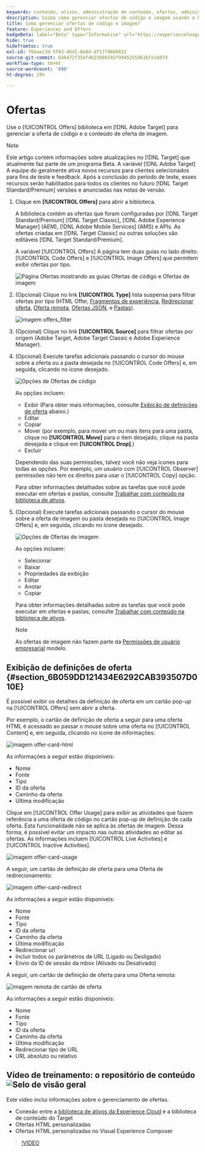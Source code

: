 ```yaml
---
keywords: conteúdo, ativos, administração de conteúdo, ofertas, administração de ativos, inserção do modo de seleção, modo de seleção
description: Saiba como gerenciar ofertas de código e imagem usando a biblioteca de ofertas.
title: Como gerenciar ofertas de código e imagem?
feature: Experiences and Offers
badgeBeta: label="Beta" type="Informative" url="https://experienceleague.adobe.com/docs/target/using/introduction/intro.html?lang=pt-BR#beta newtab=true" tooltip="O que são recursos beta no  [!DNL Adobe Target]."
hide: true
hidefromtoc: true
exl-id: f64aec3d-5f83-4bd1-8e64-df1779809812
source-git-commit: 646472f35ef4623666545f9945255d61bfe16073
workflow-type: tm+mt
source-wordcount: '600'
ht-degree: 29%

---
```


# Ofertas

Use o [!UICONTROL Offers] biblioteca em [!DNL Adobe Target] para gerenciar a oferta de código e o conteúdo de oferta de imagem.

>[!NOTE]
>
>Este artigo contém informações sobre atualizações no [!DNL Target] que atualmente faz parte de um programa Beta. A variável [!DNL Adobe Target] A equipe do geralmente ativa novos recursos para clientes selecionados para fins de teste e feedback. Após a conclusão do período de teste, esses recursos serão habilitados para todos os clientes no futuro [!DNL Target Standard/Premium] versões e anunciadas nas notas de versão.

1. Clique em **[!UICONTROL Offers]** para abrir a biblioteca.

   A biblioteca contém as ofertas que foram configuradas por [!DNL Target Standard/Premium] [!DNL Target Classic], [!DNL Adobe Experience Manager] (AEM), [!DNL Adobe Mobile Services] (AMS) e APIs. As ofertas criadas em [!DNL Target Classic] ou outras soluções são editáveis [!DNL Target Standard/Premium].

   A variável [!UICONTROL Offers] A página tem duas guias no lado direito: [!UICONTROL Code Offers] e [!UICONTROL Image Offers] que permitem exibir ofertas por tipo.

   ![Página Ofertas mostrando as guias Ofertas de código e Ofertas de imagem](/help/main/c-experiences/c-manage-content/assets/offers-page.png)

1. (Opcional) Clique no link **[!UICONTROL Type]** lista suspensa para filtrar ofertas por tipo (HTML Offer, [Fragmentos de experiência](/help/main/c-experiences/c-manage-content/aem-experience-fragments.md), [Redirecionar oferta](/help/main/c-experiences/c-manage-content/offer-redirect.md), [Oferta remota](/help/main/c-experiences/c-manage-content/about-remote-offers.md), [Ofertas JSON](/help/main/c-experiences/c-manage-content/create-json-offer.md), e [Pastas](/help/main/c-experiences/c-manage-content/create-content-folder.md)).

   ![imagem offers_filter](assets/offers_filter.png)

1. (Opcional) Clique no link **[!UICONTROL Source]** para filtrar ofertas por origem (Adobe Target, Adobe Target Classic e Adobe Experience Manager).

1. (Opcional) Execute tarefas adicionais passando o cursor do mouse sobre a oferta ou a pasta desejada no [!UICONTROL Code Offers] e, em seguida, clicando no ícone desejado.

   ![Opções de Ofertas de código](assets/offer-picker-large.png)

   As opções incluem:

   * Exibir (Para obter mais informações, consulte [Exibição de definições de oferta](#section_6B059DD121434E6292CAB393507D010E) abaixo.)
   * Editar
   * Copiar 
   * Mover (por exemplo, para mover um ou mais itens para uma pasta, clique no **[!UICONTROL Move]** para o item desejado, clique na pasta desejada e clique em **[!UICONTROL Drop]**.)
   * Excluir

   Dependendo das suas permissões, talvez você não veja ícones para todas as opções. Por exemplo, um usuário com [!UICONTROL Observer] permissões não tem os direitos para usar o [!UICONTROL Copy] opção.

   Para obter informações detalhadas sobre as tarefas que você pode executar em ofertas e pastas, consulte [Trabalhar com conteúdo na biblioteca de ativos](/help/main/c-experiences/c-manage-content/assets-working.md).

1. (Opcional) Execute tarefas adicionais passando o cursor do mouse sobre a oferta de imagem ou pasta desejada no [!UICONTROL Image Offers] e, em seguida, clicando no ícone desejado.

   ![Opções de Ofertas de imagem](/help/main/c-experiences/c-manage-content/assets/image-offers-icons.png)

   As opções incluem:

   * Selecionar
   * Baixar
   * Propriedades da exibição
   * Editar
   * Anotar
   * Copiar 

   Para obter informações detalhadas sobre as tarefas que você pode executar em ofertas e pastas, consulte [Trabalhar com conteúdo na biblioteca de ativos](/help/main/c-experiences/c-manage-content/assets-working.md).

   >[!NOTE]
   >
   >As ofertas de imagem não fazem parte da [Permissões de usuário empresarial](/help/main/administrating-target/c-user-management/property-channel/property-channel.md) modelo.


## Exibição de definições de oferta {#section_6B059DD121434E6292CAB393507D010E}

É possível exibir os detalhes da definição de oferta em um cartão pop-up na [!UICONTROL Offers] sem abrir a oferta.

Por exemplo, o cartão de definição de oferta a seguir para uma oferta HTML é acessado ao passar o mouse sobre uma oferta no [!UICONTROL Content] e, em seguida, clicando no ícone de informações:

![imagem offer-card-html](assets/offer-card-html.png)

As informações a seguir estão disponíveis:

* Nome
* Fonte
* Tipo
* ID da oferta
* Caminho da oferta
* Última modificação

Clique em [!UICONTROL Offer Usage] para exibir as atividades que fazem referência a uma oferta de código no cartão pop-up de definição de cada oferta. Esta funcionalidade não se aplica às ofertas de imagem. Dessa forma, é possível evitar um impacto nas outras atividades ao editar as ofertas. As informações incluem [!UICONTROL Live Activities] e [!UICONTROL Inactive Activities].

![imagem offer-card-usage](assets/offer-card-usage.png)

A seguir, um cartão de definição de oferta para uma Oferta de redirecionamento:

![imagem offer-card-redirect](assets/offer-card-redirect.png)

As informações a seguir estão disponíveis:

* Nome
* Fonte
* Tipo
* ID da oferta
* Caminho da oferta
* Última modificação
* Redirecionar url
* Incluir todos os parâmetros de URL (Ligado ou Desligado)
* Envio da ID de sessão da mbox (Ativado ou Desativado)

A seguir, um cartão de definição de oferta para uma Oferta remota:

![imagem remota de cartão de oferta](assets/offer-card-remote.png)

As informações a seguir estão disponíveis:

* Nome
* Fonte
* Tipo
* ID da oferta
* Caminho da oferta
* Última modificação
* Redirecionar tipo de URL
* URL absoluto ou relativo

## Vídeo de treinamento: o repositório de conteúdo ![Selo de visão geral](/help/main/assets/overview.png)

Este vídeo inclui informações sobre o gerenciamento de ofertas.

* Conexão entre a [biblioteca de ativos da Experience Cloud](https://experienceleague.adobe.com/docs/core-services/interface/assets/creative-cloud.html) e a biblioteca de conteúdo do Target
* Ofertas HTML personalizadas
* Ofertas HTML personalizadas no Visual Experience Composer

>[!VIDEO](https://video.tv.adobe.com/v/17387)
